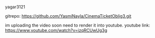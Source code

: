 yagar3121

gitrepo: 
https://github.com/YasmiNayla/CinemaTicketOblig3.git

im uploading the video soon need to render it into youtube.
youtube link: https://www.youtube.com/watch?v=izqRCUwUg3g
